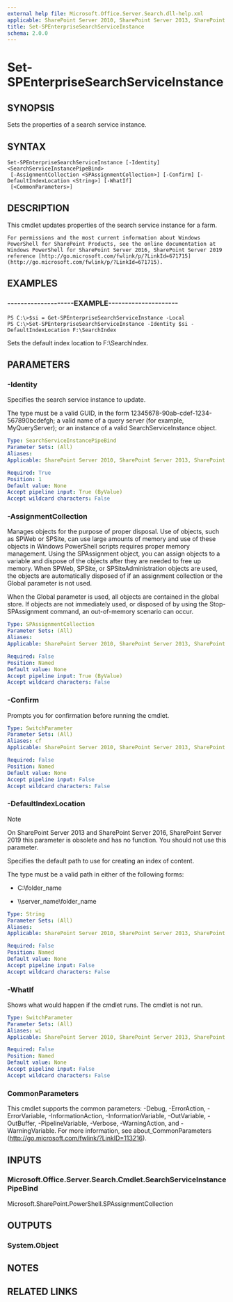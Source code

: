 ```yaml
---
external help file: Microsoft.Office.Server.Search.dll-help.xml
applicable: SharePoint Server 2010, SharePoint Server 2013, SharePoint Server 2016, SharePoint Server 2019
title: Set-SPEnterpriseSearchServiceInstance
schema: 2.0.0
---
```


# Set-SPEnterpriseSearchServiceInstance

## SYNOPSIS
Sets the properties of a search service instance.


## SYNTAX

```
Set-SPEnterpriseSearchServiceInstance [-Identity] <SearchServiceInstancePipeBind>
 [-AssignmentCollection <SPAssignmentCollection>] [-Confirm] [-DefaultIndexLocation <String>] [-WhatIf]
 [<CommonParameters>]
```

## DESCRIPTION
This cmdlet updates properties of the search service instance for a farm.

    For permissions and the most current information about Windows PowerShell for SharePoint Products, see the online documentation at Windows PowerShell for SharePoint Server 2016, SharePoint Server 2019 reference [http://go.microsoft.com/fwlink/p/?LinkId=671715](http://go.microsoft.com/fwlink/p/?LinkId=671715).


## EXAMPLES

### --------------------EXAMPLE---------------------
```
PS C:\>$si = Get-SPEnterpriseSearchServiceInstance -Local
PS C:\>Set-SPEnterpriseSearchServiceInstance -Identity $si -DefaultIndexLocation F:\SearchIndex
```
Sets the default index location to F:\SearchIndex.

## PARAMETERS

### -Identity
Specifies the search service instance to update.

The type must be a valid GUID, in the form 12345678-90ab-cdef-1234-567890bcdefgh; a valid name of a query server (for example, MyQueryServer); or an instance of a valid SearchServiceInstance object.


```yaml
Type: SearchServiceInstancePipeBind
Parameter Sets: (All)
Aliases: 
Applicable: SharePoint Server 2010, SharePoint Server 2013, SharePoint Server 2016, SharePoint Server 2019

Required: True
Position: 1
Default value: None
Accept pipeline input: True (ByValue)
Accept wildcard characters: False
```

### -AssignmentCollection
Manages objects for the purpose of proper disposal. Use of objects, such as SPWeb or SPSite, can use large amounts of memory and use of these objects in Windows PowerShell scripts requires proper memory management. Using the SPAssignment object, you can assign objects to a variable and dispose of the objects after they are needed to free up memory. When SPWeb, SPSite, or SPSiteAdministration objects are used, the objects are automatically disposed of if an assignment collection or the Global parameter is not used.

When the Global parameter is used, all objects are contained in the global store. If objects are not immediately used, or disposed of by using the Stop-SPAssignment command, an out-of-memory scenario can occur.


```yaml
Type: SPAssignmentCollection
Parameter Sets: (All)
Aliases: 
Applicable: SharePoint Server 2010, SharePoint Server 2013, SharePoint Server 2016, SharePoint Server 2019

Required: False
Position: Named
Default value: None
Accept pipeline input: True (ByValue)
Accept wildcard characters: False
```

### -Confirm
Prompts you for confirmation before running the cmdlet.


```yaml
Type: SwitchParameter
Parameter Sets: (All)
Aliases: cf
Applicable: SharePoint Server 2010, SharePoint Server 2013, SharePoint Server 2016, SharePoint Server 2019

Required: False
Position: Named
Default value: None
Accept pipeline input: False
Accept wildcard characters: False
```

### -DefaultIndexLocation
> [!NOTE]
> On SharePoint Server 2013 and SharePoint Server 2016, SharePoint Server 2019 this parameter is obsolete and has no function. You should not use this parameter.

Specifies the default path to use for creating an index of content.

The type must be a valid path in either of the following forms:

- C:\folder_name

- \\\\server_name\folder_name


```yaml
Type: String
Parameter Sets: (All)
Aliases: 
Applicable: SharePoint Server 2010, SharePoint Server 2013, SharePoint Server 2016, SharePoint Server 2019

Required: False
Position: Named
Default value: None
Accept pipeline input: False
Accept wildcard characters: False
```

### -WhatIf
Shows what would happen if the cmdlet runs.
The cmdlet is not run.


```yaml
Type: SwitchParameter
Parameter Sets: (All)
Aliases: wi
Applicable: SharePoint Server 2010, SharePoint Server 2013, SharePoint Server 2016, SharePoint Server 2019

Required: False
Position: Named
Default value: None
Accept pipeline input: False
Accept wildcard characters: False
```

### CommonParameters
This cmdlet supports the common parameters: -Debug, -ErrorAction, -ErrorVariable, -InformationAction, -InformationVariable, -OutVariable, -OutBuffer, -PipelineVariable, -Verbose, -WarningAction, and -WarningVariable. For more information, see about_CommonParameters (http://go.microsoft.com/fwlink/?LinkID=113216).

## INPUTS

### Microsoft.Office.Server.Search.Cmdlet.SearchServiceInstancePipeBind
Microsoft.SharePoint.PowerShell.SPAssignmentCollection

## OUTPUTS

### System.Object

## NOTES

## RELATED LINKS
